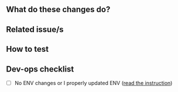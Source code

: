 <!-- Title Annotations:

  WIP: work in progress
  🐛    Fix a bug.
  ✨    Introduce new features.
  🎨    Enhance existing feature.
  ♻️    Refactor code.
  🚑️    Critical hotfix.
  ⚗️    Perform experiments.
  ⬆️    Upgrade dependencies.
  📝    Add or update documentation.
  🔨    Add or update development scripts.
  🔒️    Fix security issues.
  ⚠️    Changes in ops configuration etc. are required before deploying.
        [ Please add a link to the associated ops-issue or PR, such as in https://github.com/ITISFoundation/osparc-ops-environments or https://git.speag.com/oSparc/osparc-infra ]
  🗃️    Database table changed (relevant for devops).
  👽️    Public API changes (meaning: dev features are moved to being exposed in production)
  🚨    Do manual testing when deployed

or from https://gitmoji.dev/
-->

## What do these changes do?

<!-- Badge to openapi specs
[![ReDoc](https://img.shields.io/badge/OpenAPI-ReDoc-85ea2d?logo=openapiinitiative)](https://redocly.github.io/redoc/?url=HERE-URL-TO-RAW-FILE)
-->


## Related issue/s

<!-- Link pull request to an issue
  SEE https://docs.github.com/en/issues/tracking-your-work-with-issues/linking-a-pull-request-to-an-issue

- resolves ITISFoundation/osparc-issues#428
- fixes #26
-->


## How to test

<!-- Give REVIEWERS some hits or code snippets on how could this be tested -->

## Dev-ops checklist

- [ ] No ENV changes or I properly updated ENV ([read the instruction](https://git.speag.com/oSparc/osparc-ops-deployment-configuration/-/blob/configs/README.md?ref_type=heads#how-to-update-env-variables))

<!-- Some checks that might help your code run stable on production, and help devops assess criticality.
Modified from https://oschvr.com/posts/what-id-like-as-sre/

- How can DevOps check the health of the service ?
- How can DevOps safely and gracefully restart the service ?
- How and why would this code fail ?
- What kind of metrics are you exposing ?
- Is there any documentation/design specification for the service ?
- How (e.g. through which loglines) can DevOps detect unexpected situations that require escalation to human ?
- What are the resource limitations (CPU, RAM) expected for this service ?
- Are all relevant variables documented and adjustable via environment variables (i.e. no hardcoded magic numbers) ?
-->
